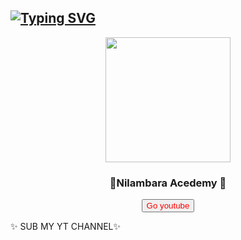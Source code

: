 ## [![Typing SVG](https://readme-typing-svg.herokuapp.com?font=Rockstar-ExtraBold&color=FF00FF&lines=𝚆𝙴𝙻𝙲𝙾𝙼𝙴+𝚃𝙾+NILAMBARA+ACEDEMY+CODE+PROFILE.;𝙲𝚁𝙴𝙰𝚃𝙴𝙳+𝙱𝚈+NILAMBARA+ACEDEMY;𝘛𝘏𝘈𝘕𝘒𝘚+𝘍𝘙𝘖+𝘝𝘐𝘚𝘐𝘛𝘐𝘕𝘎+𝘔𝘠+𝘎𝘐𝘛)](https://git.io/typing-svg)
<div align="center">
<center><img src = "https://yt3.ggpht.com/H418zVdoiKMrnvIAdAg_7j5ym40ph9a8crzf9MvZoOAcve3hNP-nPTmGSqdGOrJ02Zik-fH3sQ=s900-c-k-c0x00ffffff-no-rj" width="200" height="200"></center>
  <h3> 💞Nilambara Acedemy 💞</h3>
  <a href = "https://www.youtube.com/channel/UCBbXJI6DPbmXDuWkHk819pw" ><button style = "color:red">Go youtube </button></a>
  </div>
  
<p>✨ SUB MY YT CHANNEL✨  </p>

<!---
acedemy/acedemy is a ✨ special ✨ repository because its `README.md` (this file) appears on your GitHub profile.
You can click the Preview link to take a look at your changes.
◦➛  « » ●■ ☆
--->


